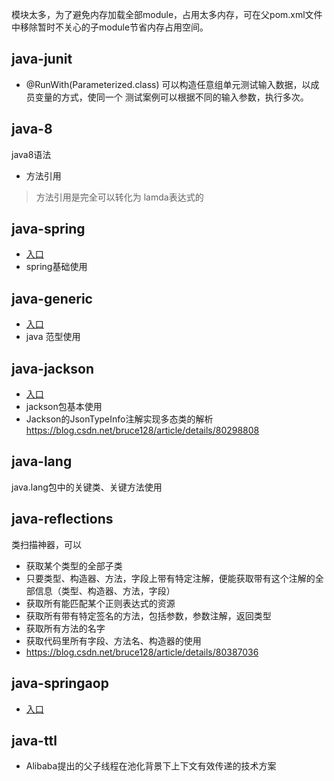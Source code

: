 模块太多，为了避免内存加载全部module，占用太多内存，可在父pom.xml文件中移除暂时不关心的子module节省内存占用空间。

## java-junit
- @RunWith(Parameterized.class) 可以构造任意组单元测试输入数据，以成员变量的方式，使同一个
测试案例可以根据不同的输入参数，执行多次。

## java-8
java8语法
- 方法引用
> 方法引用是完全可以转化为 lamda表达式的

## java-spring
- [入口](java-spring)
- spring基础使用


## java-generic
- [入口](java-generic)
- java 范型使用

## java-jackson
- [入口](java-jackson)
- jackson包基本使用
- Jackson的JsonTypeInfo注解实现多态类的解析  https://blog.csdn.net/bruce128/article/details/80298808

## java-lang
java.lang包中的关键类、关键方法使用

## java-reflections
类扫描神器，可以
- 获取某个类型的全部子类
- 只要类型、构造器、方法，字段上带有特定注解，便能获取带有这个注解的全部信息（类型、构造器、方法，字段）
- 获取所有能匹配某个正则表达式的资源
- 获取所有带有特定签名的方法，包括参数，参数注解，返回类型
- 获取所有方法的名字
- 获取代码里所有字段、方法名、构造器的使用
- https://blog.csdn.net/bruce128/article/details/80387036

## java-springaop
- [入口](java-springaop)

## java-ttl
- Alibaba提出的父子线程在池化背景下上下文有效传递的技术方案